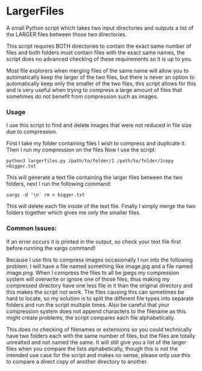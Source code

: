 # LargerFiles
A small Python script which takes two input directories and outputs a list of the LARGER files between those two directories. 

This script requires BOTH directories to contain the exact same number of files and both folders must contain files with the exact same names, the script does no advanced checking of these requirements so it is up to you.

Most file explorers when merging files of the same name will allow you to automatically keep the larger of the two files, but there is never an option to automatically keep only the smaller of the two files, this script allows for this and is very useful when trying to compress a large amount of files that sometimes do not benefit from compression such as images. 

### Usage
I use this script to find and delete images that were not reduced in file size due to compression.

First I take my folder containing files I wish to compress and duplicate it.
Then I run my compression on the files
Now I use the script: 
```
python3 largerfiles.py /path/to/folder/1 /path/to/folder/1copy >bigger.txt
```
This will generate a text file containing the larger files between the two folders, next I run the following command:
```
xargs -d '\n' rm < bigger.txt
```
This will delete each file inside of the text file. 
Finally I simply merge the two folders together which gives me only the smaller files. 

### Common Issues:
If an error occurs it is printed in the output, so check your text file first before running the xargs command! 

Because I use this to compress images occasionally I run into the following problem; I will have a file named something like image.jpg and a file named image.png. When I compress the files to all be jpegs my compression system will overwrite or ignore one of those files, thus making my compressed directory have one less file in it than the original directory and this makes the script not work. The files causing this can sometimes be hard to locate, so my solution is to split the different file types into separate folders and run the script multiple times. 
Also be careful that your compression system does not append characters to the filename as this might create problems, the script compares each file alphabetically. 

This does no checking of filenames or extensions so you could technically have two folders each with the same number of files, but the files are totally unrealted and not named the same. It will still give you a list of the larger files when you compare the lists alphabetically, though this is not the intended use case for the script and makes no sense, please only use this to compare a direct copy of another directory to another. 
